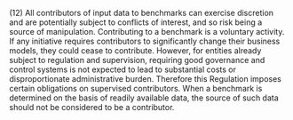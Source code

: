 (12) All contributors of input data to benchmarks can exercise discretion and are potentially subject to conflicts of interest, and so risk being a source of manipulation. Contributing to a benchmark is a voluntary activity. If any initiative requires contributors to significantly change their business models, they could cease to contribute. However, for entities already subject to regulation and supervision, requiring good governance and control systems is not expected to lead to substantial costs or disproportionate administrative burden. Therefore this Regulation imposes certain obligations on supervised contributors. When a benchmark is determined on the basis of readily available data, the source of such data should not be considered to be a contributor.